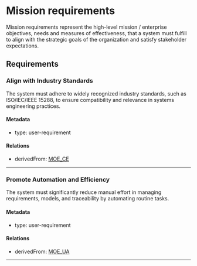 # Mission requirements
Mission requirements represent the high-level mission / enterprise  objectives, needs and measures of effectiveness, that a system must fulfill to align with the strategic goals of the organization and satisfy stakeholder expectations.

## Requirements

### Align with Industry Standards

The system must adhere to widely recognized industry standards, such as ISO/IEC/IEEE 15288, to ensure compatibility and relevance in systems engineering practices.

#### Metadata
  * type: user-requirement

#### Relations
  * derivedFrom: [MOE_CE](MOEs.md#moe_ce)
---

### Promote Automation and Efficiency

The system must significantly reduce manual effort in managing requirements, models, and traceability by automating routine tasks.

#### Metadata
  * type: user-requirement

#### Relations
  * derivedFrom: [MOE_UA](MOEs.md#moe_ua)
---

